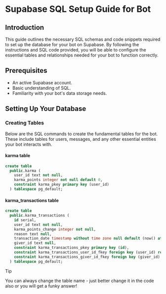 # Supabase SQL Setup Guide for Bot

## Introduction

This guide outlines the necessary SQL schemas and code snippets required to set up the database for your bot on Supabase. By following the instructions and SQL code provided, you will be able to configure the essential tables and relationships needed for your bot to function correctly.

## Prerequisites

- An active Supabase account.
- Basic understanding of SQL.
- Familiarity with your bot's data storage needs.

## Setting Up Your Database

### Creating Tables

Below are the SQL commands to create the fundamental tables for the bot. These include tables for users, messages, and any other essential entities your bot interacts with.

#### karma table

```sql
create table
  public.karma (
    user_id text not null,
    karma_points integer not null default 0,
    constraint karma_pkey primary key (user_id)
  ) tablespace pg_default;
```

#### karma_transactions table

```sql
create table
  public.karma_transactions (
    id serial,
    user_id text not null,
    karma_points_change integer not null,
    reason text null,
    transaction_date timestamp without time zone null default (now() at time zone 'utc'::text),
    giver_id text null,
    constraint karma_transactions_pkey primary key (id),
    constraint karma_transactions_user_id_fkey foreign key (user_id) references karma (user_id),
    constraint karma_transactions_giver_id_fkey foreign key (giver_id) references karma (user_id)
  ) tablespace pg_default;
```

>[!TIP]
> You can always change the table name - just better change it in the code also or you will get a funky answer!